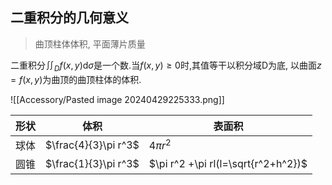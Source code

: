 ## 二重积分的几何意义

> 曲顶柱体体积, 平面薄片质量

二重积分$\iint_D f(x, y)\mathrm{d}\sigma$是一个数.当$f(x,y)\ge 0$时,其值等干以积分域D为底, 以曲面$z=f(x,y)$为曲顶的曲顶柱体的体积.

![[Accessory/Pasted image 20240429225333.png]]

| 形状 | 体积                 | 表面积                              |
| ---- | -------------------- | ----------------------------------- |
| 球体 | $\frac{4}{3}\pi r^3$ | $4\pi r^2$                          |
| 圆锥 | $\frac{1}{3}\pi r^3$ | $\pi r^2 +\pi rl(l=\sqrt{r^2+h^2})$ |
